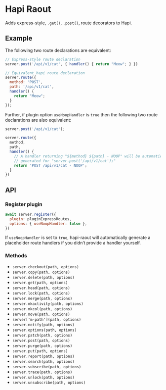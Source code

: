 # Hapi Raout
Adds express-style, `.get()`, `.post()`, route decorators to Hapi.

## Example
The following two route declarations are equivalent: 
```javascript
// Express-style route declaration
server.post('/api/v1/cat', { handler() { return "Meow"; } })

// Equivalent hapi route declaration
server.route({
  method: 'POST',
  path: '/api/v1/cat',
  handler() {
    return "Meow";
  }
});
```

Further, if plugin option  `useNoopHandler`  is `true` then the following two route declarations are also equivalent:
```javascript
server.post('/api/v1/cat');

server.route({
  method,
  path,
  handler() {
    // A handler returning "${method} ${path} - NOOP" will be automatically
    // generated for "server.post('/api/v1/cat');"
    return 'POST /api/v1/cat - NOOP';
  }
})
```

## API
### Register plugin
```javascript
await server.register({
  plugin: pluginExpressRoutes,
  options: { useNoopHandler: false },
})
```

If `useNoopHandler` is set to `true`, hapi-raout will automatically generate a placeholder route handlers if you didn’t provide a handler yourself.

### Methods
 * `server.checkout(path, options)`
 * `server.copy(path, options)`
 * `server.delete(path, options)`
 * `server.get(path, options)`
 * `server.head(path, options)`
 * `server.lock(path, options)`
 * `server.merge(path, options)`
 * `server.mkactivity(path, options)`
 * `server.mkcol(path, options)`
 * `server.move(path, options)`
 * `server['m-path'](path, options)`
 * `server.notify(path, options)`
 * `server.options(path, options)`
 * `server.patch(path, options)`
 * `server.post(path, options)`
 * `server.purge(path, options)`
 * `server.put(path, options)`
 * `server.report(path, options)`
 * `server.search(path, options)`
 * `server.subscribe(path, options)`
 * `server.trace(path, options)`
 * `server.unlock(path, options)`
 * `server.unsubscribe(path, options)`

